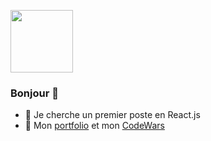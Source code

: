 <a href="URL_REDIRECT" target="blank"><img align="center" src="https://fr.legacy.reactjs.org/logo-og.png" height="100" /></a>

### Bonjour 👋
- 👯 Je cherche un premier poste en React.js
- :newspaper: Mon [portfolio](talentsenaction.fr) et mon [CodeWars](https://www.codewars.com/users/debuyer) 


